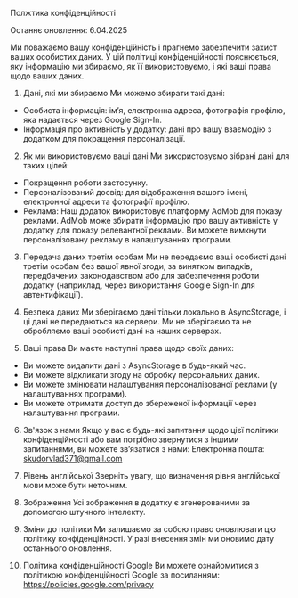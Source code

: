 Полжтика конфіденційності

Останнє оновлення: 6.04.2025

Ми поважаємо вашу конфіденційність і прагнемо забезпечити захист ваших особистих даних. У цій політиці конфіденційності пояснюється, яку інформацію ми збираємо, як її використовуємо, і які ваші права щодо ваших даних.

1. Дані, які ми збираємо
Ми можемо збирати такі дані:
- Особиста інформація: ім’я, електронна адреса, фотографія профілю, яка надається через Google Sign-In.
- Інформація про активність у додатку: дані про вашу взаємодію з додатком для покращення персоналізації.

2. Як ми використовуємо ваші дані
Ми використовуємо зібрані дані для таких цілей:
- Покращення роботи застосунку.
- Персоналізований досвід: для відображення вашого імені, електронної адреси та фотографії профілю.
- Реклама: Наш додаток використовує платформу AdMob для показу реклами. AdMob може збирати інформацію про вашу активність у додатку для показу релевантної реклами. Ви можете вимкнути персоналізовану рекламу в налаштуваннях програми.

3. Передача даних третім особам
Ми не передаємо ваші особисті дані третім особам без вашої явної згоди, за винятком випадків, передбачених законодавством або для забезпечення роботи додатку (наприклад, через використання Google Sign-In для автентифікації).

4. Безпека даних
Ми зберігаємо дані тільки локально в AsyncStorage, і ці дані не передаються на сервери. Ми не зберігаємо та не обробляємо ваші особисті дані на наших серверах.

5. Ваші права
Ви маєте наступні права щодо своїх даних:
- Ви можете видалити дані з AsyncStorage в будь-який час.
- Ви можете відкликати згоду на обробку персональних даних.
- Ви можете змінювати налаштування персоналізованої реклами (у налаштуваннях програми).
- Ви можете отримати доступ до збереженої інформації через налаштування програми.

6. Зв'язок з нами
Якщо у вас є будь-які запитання щодо цієї політики конфіденційності або вам потрібно звернутися з іншими запитаннями, ви можете зв’язатися з нами:
Електронна пошта: skudorvlad371@gmail.com

7. Рівень англійської
Зверніть увагу, що визначення рівня англійської мови може бути неточним.

8. Зображення
Усі зображення в додатку є згенерованими за допомогою штучного інтелекту.

9. Зміни до політики
Ми залишаємо за собою право оновлювати цю політику конфіденційності. У разі внесення змін ми оновимо дату останнього оновлення.

10. Політика конфіденційності Google
Ви можете ознайомитися з політикою конфіденційності Google за посиланням: https://policies.google.com/privacy

